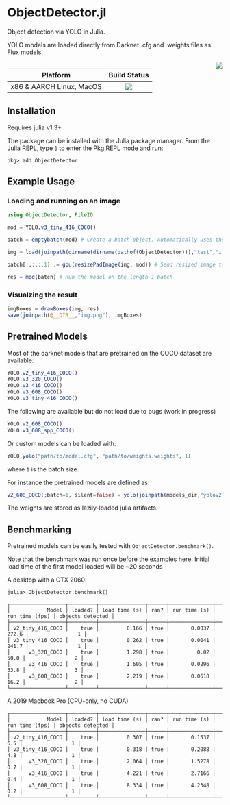 # ObjectDetector.jl

Object detection via YOLO in Julia.

YOLO models are loaded directly from Darknet .cfg and .weights files as Flux models.

<img align="right" src="v3_416_COCO_dog-bicycle-car.jpg">

| **Platform**                                                               | **Build Status**                                                                                |
|:-------------------------------------------------------------------------------:|:-----------------------------------------------------------------------------------------------:|
| x86 & AARCH Linux, MacOS | [![][travis-img]][travis-url] |


## Installation

Requires julia v1.3+

The package can be installed with the Julia package manager.
From the Julia REPL, type `]` to enter the Pkg REPL mode and run:

```
pkg> add ObjectDetector
```


## Example Usage

### Loading and running on an image
```julia
using ObjectDetector, FileIO

mod = YOLO.v3_tiny_416_COCO()

batch = emptybatch(mod) # Create a batch object. Automatically uses the GPU if available

img = load(joinpath(dirname(dirname(pathof(ObjectDetector))),"test","images","dog-cycle-car.png"))

batch[:,:,:,1] .= gpu(resizePadImage(img, mod)) # Send resized image to the batch

res = mod(batch) # Run the model on the length-1 batch
```

### Visualzing the result
```julia
imgBoxes = drawBoxes(img, res)
save(joinpath(@__DIR__,"img.png"), imgBoxes)
```


## Pretrained Models
Most of the darknet models that are pretrained on the COCO dataset are available:
```julia
YOLO.v2_tiny_416_COCO()
YOLO.v3_320_COCO()
YOLO.v3_416_COCO()
YOLO.v3_608_COCO()
YOLO.v3_tiny_416_COCO()
```
The following are available but do not load due to bugs (work in progress)
```julia
YOLO.v2_608_COCO()
YOLO.v3_608_spp_COCO()
```

Or custom models can be loaded with:
```julia
YOLO.yolo("path/to/model.cfg", "path/to/weights.weights", 1)
```
where `1` is the batch size.

For instance the pretrained models are defined as:
```julia
v2_608_COCO(;batch=1, silent=false) = yolo(joinpath(models_dir,"yolov2-608.cfg"), getArtifact("yolov2-COCO"), batch, silent=silent)
```

The weights are stored as lazily-loaded julia artifacts.

## Benchmarking

Pretrained models can be easily tested with `ObjectDetector.benchmark()`.

Note that the benchmark was run once before the examples here. Initial load time
of the first model loaded will be ~20 seconds

A desktop with a GTX 2060:
```
julia> ObjectDetector.benchmark()

┌──────────────────┬─────────┬───────────────┬──────┬──────────────┬────────────────┬──────────────────┐
│            Model │ loaded? │ load time (s) │ ran? │ run time (s) │ run time (fps) │ objects detected │
├──────────────────┼─────────┼───────────────┼──────┼──────────────┼────────────────┼──────────────────┤
│ v2_tiny_416_COCO │    true │         0.166 │ true │       0.0037 │          272.6 │                1 │
│ v3_tiny_416_COCO │    true │         0.262 │ true │       0.0041 │          241.7 │                1 │
│      v3_320_COCO │    true │         1.298 │ true │         0.02 │           50.0 │                2 │
│      v3_416_COCO │    true │         1.605 │ true │       0.0296 │           33.8 │                3 │
│      v3_608_COCO │    true │         2.219 │ true │       0.0618 │           16.2 │                2 │
└──────────────────┴─────────┴───────────────┴──────┴──────────────┴────────────────┴──────────────────┘
```

A 2019 Macbook Pro (CPU-only, no CUDA)
```
┌──────────────────┬─────────┬───────────────┬──────┬──────────────┬────────────────┬──────────────────┐
│            Model │ loaded? │ load time (s) │ ran? │ run time (s) │ run time (fps) │ objects detected │
├──────────────────┼─────────┼───────────────┼──────┼──────────────┼────────────────┼──────────────────┤
│ v2_tiny_416_COCO │    true │         0.307 │ true │       0.1537 │            6.5 │                1 │
│ v3_tiny_416_COCO │    true │         0.318 │ true │       0.2088 │            4.8 │                1 │
│      v3_320_COCO │    true │         2.064 │ true │       1.5278 │            0.7 │                1 │
│      v3_416_COCO │    true │         4.221 │ true │       2.7166 │            0.4 │                1 │
│      v3_608_COCO │    true │         8.334 │ true │       4.2348 │            0.2 │                1 │
└──────────────────┴─────────┴───────────────┴──────┴──────────────┴────────────────┴──────────────────┘
```


[discourse-tag-url]: https://discourse.julialang.org/tags/yolo

[travis-img]: https://travis-ci.com/ianshmean/ObjectDetector.jl.svg?branch=master
[travis-url]: https://travis-ci.com/ianshmean/ObjectDetector.jl

[codecov-img]: https://codecov.io/gh/ianshmean/ObjectDetector.jl/branch/master/graph/badge.svg
[codecov-url]: https://codecov.io/gh/ianshmean/ObjectDetector.jl

[coveralls-img]: https://coveralls.io/repos/github/ianshmean/ObjectDetector.jl/badge.svg?branch=master
[coveralls-url]: https://coveralls.io/github/ianshmean/ObjectDetector.jl?branch=master

[issues-url]: https://github.com/ianshmean/ObjectDetector.jl/issues
